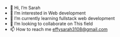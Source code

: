 - 👋 Hi, I’m Sarah
- 👀 I’m interested in Web development
- 🌱 I’m currently learning fullstack web development
- 💞️ I’m looking to collaborate on This field
- 📫 How to reach me effysarah3108@gmail.com

<!---
Effysarah/Effysarah is a ✨ special ✨ repository because its `README.md` (this file) appears on your GitHub profile.
You can click the Preview link to take a look at your changes.
--->
